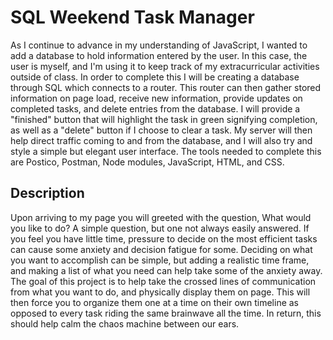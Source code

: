 # SQL Weekend Task Manager

As I continue to advance in my understanding of JavaScript, I wanted to add a database to hold information entered by the user. In this case, the user is myself, and I'm using it to keep track of my extracurricular activities outside of class. In order to complete this I will be creating a database through SQL which connects to a router. This router can then gather stored information on page load, receive new information, provide updates on completed tasks, and delete entries from the database. I will provide a "finished" button that will highlight the task in green signifying completion, as well as a "delete" button if I choose to clear a task. My server will then help direct traffic coming to and from the database, and I will also try and style a simple but elegant user interface. The tools needed to complete this are Postico, Postman, Node modules, JavaScript, HTML, and CSS. 

## Description

Upon arriving to my page you will greeted with the question, What would you like to do? A simple question, but one not always easily answered. If you feel you have little time, pressure to decide on the most efficient tasks can cause some anxiety and decision fatigue for some. Deciding on what you want to accomplish can be simple, but adding a realistic time frame, and making a list of what you need can help take some of the anxiety away. The goal of this project is to help take the crossed lines of communication from what you want to do, and physically display them on page. This will then force you to organize them one at a time on their own timeline as opposed to every task riding the same brainwave all the time. In return, this should help calm the chaos machine between our ears. 